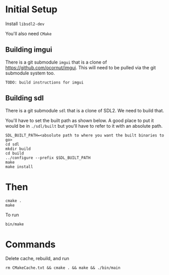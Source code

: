 # Initial Setup

Install `libsdl2-dev`

You'll also need `CMake`

## Building imgui 

There is a git submodule `imgui` that is a clone of https://github.com/ocornut/imgui. This will need to be pulled via the git submodule system too.

```
TODO: build instructions for imgui
```

## Building sdl

There is a git submodule `sdl` that is a clone of SDL2. We need to build that.

You'll have to set the built path as shown below. A good place to put it would be in `./sdl/built` but you'll have to refer to it with an absolute path.

```
SDL_BUILT_PATH=<absolute path to where you want the built binaries to go>
cd sdl
mkdir build
cd build
../configure --prefix $SDL_BUILT_PATH
make
make install
```

# Then

```
cmake .
make
```

To run

```
bin/make
```

# Commands

Delete cache, rebuild, and run

```
rm CMakeCache.txt && cmake . && make && ./bin/main
```